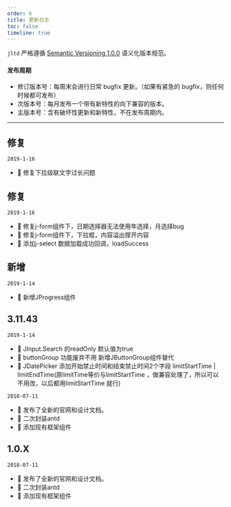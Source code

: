 ```yaml
---
order: 6
title: 更新日志
toc: false
timeline: true
---
```


`jltd` 严格遵循 [Semantic Versioning 1.0.0](http://semver.org/lang/zh-CN/) 语义化版本规范。

#### 发布周期

* 修订版本号：每周末会进行日常 bugfix 更新。（如果有紧急的 bugfix，则任何时候都可发布）
* 次版本号：每月发布一个带有新特性的向下兼容的版本。
* 主版本号：含有破坏性更新和新特性，不在发布周期内。


---

## 修复
`2019-1-16`
- 📖 修复下拉级联文字过长问题

## 修复
`2019-1-16`
- 📖 修复j-form组件下，日期选择器无法使用年选择，月选择bug
- 📖 修复j-form组件下，下拉框，内容溢出撑开内容
- 📖 添加j-select 数据加载成功回调，loadSuccess

## 新增
`2019-1-14`
- 📖 新增JProgress组件

## 3.11.43
`2019-1-14`

- 📖 JInput.Search 的readOnly 默认值为true  
- 📖 buttonGroup 功能废弃不用   新增JButtonGroup组件替代 <JButtonGroup data={[按钮数组(很原来一致)]}/>
- 📖 JDatePicker 添加开始禁止时间和结束禁止时间2个字段 limitStartTime | limitEndTime(原limitTime等价与limitStartTime ，做兼容处理了，所以可以不用改，以后都用limitStartTime 就行)


`2018-07-11`

- 📖 发布了全新的官网和设计文档。
- 📖 二次封装antd
- 📖 添加现有框架组件

## 1.0.X

`2018-07-11`

- 📖 发布了全新的官网和设计文档。
- 📖 二次封装antd
- 📖 添加现有框架组件
